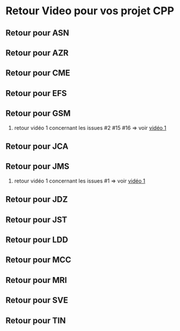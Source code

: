 # Retour Video pour vos projet CPP 

## Retour pour ASN 

## Retour pour AZR 

## Retour pour CME 

## Retour pour EFS

## Retour pour GSM
1. retour vidéo 1 concernant les issues #2  #15 #16 => voir [vidéo 1]()

## Retour pour JCA

## Retour pour JMS 
1. retour vidéo 1 concernant les issues #1 => voir [vidéo 1]()

## Retour pour JDZ

## Retour pour JST

## Retour pour LDD

## Retour pour MCC

## Retour pour MRI

## Retour pour SVE

## Retour pour TIN





